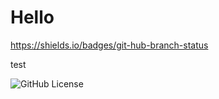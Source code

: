 # Hello

https://shields.io/badges/git-hub-branch-status

test

![GitHub License](https://img.shields.io/github/license/Kevin-Sim/Hello)
